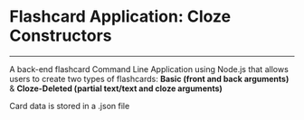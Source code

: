 <h1>Flashcard Application: Cloze Constructors</h1>
<hr>

<p>A back-end flashcard Command Line Application using Node.js that allows users to create two types of flashcards: <b>Basic (front and back arguments)</b> &amp; <b>Cloze-Deleted (partial text/text and cloze arguments)</b></p>

<p>Card data is stored in a .json file</p>
